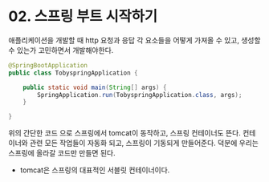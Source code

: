 # 02. 스프링 부트 시작하기

애플리케이션을 개발할 때 http 요청과 응답 각 요소들을 어떻게 가져올 수 있고, 생성할 수 있는가 고민하면서 개발해야한다.

```java
@SpringBootApplication
public class TobyspringApplication {

    public static void main(String[] args) {
        SpringApplication.run(TobyspringApplication.class, args);
    }

}
```

위의 간단한 코드 으로 스프링에서 tomcat이 동작하고, 스프링 컨테이너도 뜬다. 컨테이너와 관련 모든 작업들이 자동화 되고, 스프링이 기동되게 만들어준다. 덕분에 우리는 스프링에 올라갈 코드만 만들면 된다.&#x20;

* tomcat은 스프링의 대표적인 서블릿 컨테이너이다.
